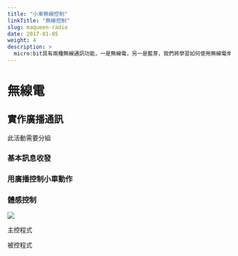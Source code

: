 ```yaml
---
title: "小車無線控制"
linkTitle: "無線控制"
slug: maqueen-radio
date: 2017-01-05
weight: 4
description: >
  micro:bit具有兩種無線通訊功能，一是無線電，另一是藍芽，我們將學習如何使用無線電來讓兩片以上的micro:bit互相溝通
---
```


# 無線電

## 實作廣播通訊

此活動需要分組

### 基本訊息收發

### 用廣播控制小車動作

### 體感控制

![](https://i.imgur.com/lD5Sn9e.png)

主控程式

被控程式
